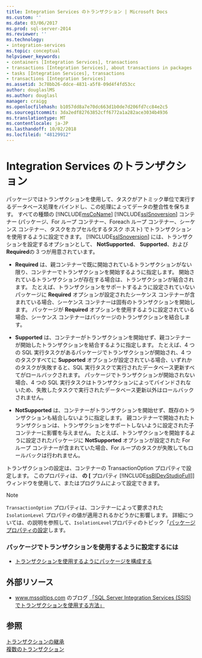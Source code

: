 ```yaml
---
title: Integration Services のトランザクション | Microsoft Docs
ms.custom: ''
ms.date: 03/06/2017
ms.prod: sql-server-2014
ms.reviewer: ''
ms.technology:
- integration-services
ms.topic: conceptual
helpviewer_keywords:
- containers [Integration Services], transactions
- transactions [Integration Services], about transactions in packages
- tasks [Integration Services], transactions
- transactions [Integration Services]
ms.assetid: 3c78bb26-ddce-4831-a5f8-09d4f4fd53cc
author: douglaslMS
ms.author: douglasl
manager: craigg
ms.openlocfilehash: b1057dd8a7e70dc663d1b0de7d206fd7cc84e2c5
ms.sourcegitcommit: 3da2edf82763852cff6772a1a282ace3034b4936
ms.translationtype: MT
ms.contentlocale: ja-JP
ms.lasthandoff: 10/02/2018
ms.locfileid: "48129912"
---
```

# <a name="integration-services-transactions"></a>Integration Services のトランザクション
  パッケージではトランザクションを使用して、タスクがアトミック単位で実行するデータベース処理をバインドし、この処理によってデータの整合性を保ちます。 すべての種類の [!INCLUDE[msCoName](../includes/msconame-md.md)] [!INCLUDE[ssISnoversion](../includes/ssisnoversion-md.md)] コンテナー (パッケージ、For ループ コンテナー、Foreach ループ コンテナー、シーケンス コンテナー、タスクをカプセル化するタスク ホスト) でトランザクションを使用するように設定できます。 [!INCLUDE[ssISnoversion](../includes/ssisnoversion-md.md)] には、トランザクションを設定するオプションとして、 **NotSupported**、 **Supported**、および **Required**の 3 つが用意されています。  
  
-   **Required** は、親コンテナーで既に開始されているトランザクションがない限り、コンテナーでトランザクションを開始するように指定します。 開始されているトランザクションが存在する場合は、トランザクションが結合されます。 たとえば、トランザクションをサポートするように設定されていないパッケージに **Required** オプションが設定されたシーケンス コンテナーが含まれている場合、シーケンス コンテナーは固有のトランザクションを開始します。 パッケージが **Required** オプションを使用するように設定されている場合、シーケンス コンテナーはパッケージのトランザクションを結合します。  
  
-   **Supported** は、コンテナーがトランザクションを開始せず、親コンテナーが開始したトランザクションを結合するように指定します。 たとえば、4 つの SQL 実行タスクがあるパッケージでトランザクションが開始され、4 つのタスクすべてに **Supported** オプションが設定されている場合、いずれかのタスクが失敗すると、SQL 実行タスクで実行されたデータベース更新すべてがロールバックされます。 パッケージでトランザクションが開始されない場合、4 つの SQL 実行タスクはトランザクションによってバインドされないため、失敗したタスクで実行されたデータベース更新以外はロールバックされません。  
  
-   **NotSupported** は、コンテナーがトランザクションを開始せず、既存のトランザクションも結合しないように指定します。 親コンテナーで開始されたトランザクションは、トランザクションをサポートしないように設定された子コンテナーに影響を与えません。 たとえば、トランザクションを開始するように設定されたパッケージに **NotSupported** オプションが設定された For ループ コンテナーが含まれていた場合、For ループのタスクが失敗してもロールバックは行われません。  
  
 トランザクションの設定は、コンテナーの TransactionOption プロパティで設定します。 このプロパティは、 **の [** プロパティ [!INCLUDE[ssBIDevStudioFull](../includes/ssbidevstudiofull-md.md)]] ウィンドウを使用して、またはプログラムによって設定できます。  
  
> [!NOTE]  
>  `TransactionOption` プロパティは、コンテナーによって要求された `IsolationLevel` プロパティの値が適用されるかどうかに影響します。 詳細については、の説明を参照して、`IsolationLevel`プロパティのトピック「[パッケージ プロパティの設定](set-package-properties.md)します。  
  
### <a name="to-configure-a-package-to-use-transactions"></a>パッケージでトランザクションを使用するように設定するには  
  
-   [トランザクションを使用するようにパッケージを構成する](../relational-databases/native-client-ole-db-transactions/transactions.md)  
  
## <a name="external-resources"></a>外部リソース  
  
-   www.mssqltips.com のブログ [「SQL Server Integration Services (SSIS) でトランザクションを使用する方法」](http://go.microsoft.com/fwlink/?LinkId=157783)  
  
## <a name="see-also"></a>参照  
 [トランザクションの継承](../../2014/integration-services/inherited-transactions.md)   
 [複数のトランザクション](../../2014/integration-services/multiple-transactions.md)  
  
  
